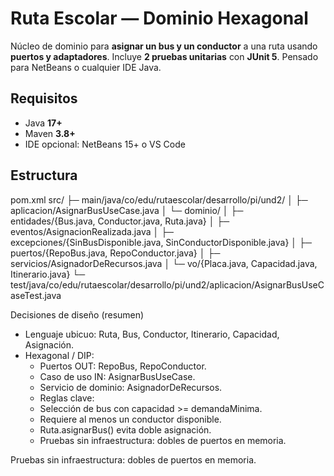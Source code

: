 # Ruta Escolar — Dominio Hexagonal

Núcleo de dominio para **asignar un bus y un conductor** a una ruta usando **puertos y adaptadores**. Incluye **2 pruebas unitarias** con **JUnit 5**. Pensado para NetBeans o cualquier IDE Java.


## Requisitos
- Java **17+**
- Maven **3.8+**
- IDE opcional: NetBeans 15+ o VS Code

## Estructura
pom.xml
src/
├─ main/java/co/edu/rutaescolar/desarrollo/pi/und2/
│ ├─ aplicacion/AsignarBusUseCase.java
│ └─ dominio/
│ ├─ entidades/{Bus.java, Conductor.java, Ruta.java}
│ ├─ eventos/AsignacionRealizada.java
│ ├─ excepciones/{SinBusDisponible.java, SinConductorDisponible.java}
│ ├─ puertos/{RepoBus.java, RepoConductor.java}
│ ├─ servicios/AsignadorDeRecursos.java
│ └─ vo/{Placa.java, Capacidad.java, Itinerario.java}
└─ test/java/co/edu/rutaescolar/desarrollo/pi/und2/aplicacion/AsignarBusUseCaseTest.java

Decisiones de diseño (resumen)

- Lenguaje ubicuo: Ruta, Bus, Conductor, Itinerario, Capacidad, Asignación.
- Hexagonal / DIP:
  * Puertos OUT: RepoBus, RepoConductor.
  * Caso de uso IN: AsignarBusUseCase.
  * Servicio de dominio: AsignadorDeRecursos.
  - Reglas clave:
  * Selección de bus con capacidad >= demandaMinima.
  * Requiere al menos un conductor disponible.
  * Ruta.asignarBus() evita doble asignación.
  - Pruebas sin infraestructura: dobles de puertos en memoria.

Pruebas sin infraestructura: dobles de puertos en memoria.

